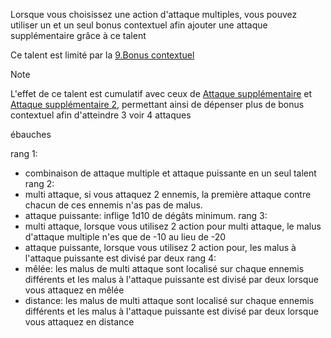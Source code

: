 Lorsque vous choisissez une action d'attaque multiples, vous pouvez utiliser un et un seul bonus contextuel afin ajouter une attaque supplémentaire  grâce à ce talent

Ce talent est limité par la [9.Bonus contextuel](../../../../1.Regles%20generales/1.Regles%20de%20jeu/1.Base/9.Bonus%20contextuel.md)

>[!note]
>L'effet de ce talent est cumulatif avec ceux de [Attaque supplémentaire](Attaque%20supplémentaire.md) et [Attaque supplémentaire 2](Attaque%20supplémentaire%202.md), permettant ainsi de dépenser plus de bonus contextuel afin d'atteindre 3 voir 4 attaques


ébauches

rang 1: 
- combinaison de attaque multiple et attaque puissante en un seul talent
rang 2: 
- multi attaque, si vous attaquez 2 ennemis, la première attaque contre chacun de ces ennemis n'as pas de malus.
- attaque puissante: inflige 1d10 de dégâts minimum.
rang 3:
- multi attaque, lorsque vous utilisez 2 action pour multi attaque, le malus d'attaque multiple n'es que de  -10 au lieu de -20
- attaque puissante, lorsque vous utilisez 2 action pour, les malus à l'attaque puissante est divisé par deux
rang 4:
- mêlée: les malus de multi attaque sont localisé sur chaque ennemis différents et les malus à l'attaque puissante est divisé par deux lorsque vous attaquez en mêlée
- distance: les malus de multi attaque sont localisé sur chaque ennemis différents et les malus à l'attaque puissante est divisé par deux lorsque vous attaquez en distance